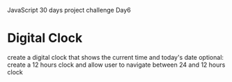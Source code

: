 JavaScript 30 days project challenge Day6
<h1>Digital Clock</h1>
create a digital clock that shows the current time and today's date 
optional: create a 12 hours clock and allow user to navigate between 24 and 12 hours clock
